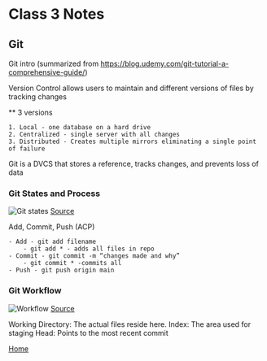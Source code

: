 # Class 3 Notes

## Git

Git intro (summarized from <https://blog.udemy.com/git-tutorial-a-comprehensive-guide/>)

Version Control allows users to maintain and different versions of files by tracking changes

** 3 versions

    1. Local - one database on a hard drive
    2. Centralized - single server with all changes
    3. Distributed - Creates multiple mirrors eliminating a single point of failure

Git is a DVCS that stores a reference, tracks changes, and prevents loss of data

### Git States and Process

![Git states](https://blog.udemy.com/wp-content/uploads/2015/08/image066.png)
[Source](https://blog.udemy.com/git-tutorial-a-comprehensive-guide/)

Add, Commit, Push (ACP)

    - Add - git add filename
        - git add * - adds all files in repo
    - Commit - git commit -m “changes made and why”
        - git commit * -commits all
    - Push - git push origin main

### Git Workflow

![Workflow](https://blog.udemy.com/wp-content/uploads/2015/08/image036.png)
[Source](https://blog.udemy.com/git-tutorial-a-comprehensive-guide/)

Working Directory: The actual files reside here.
Index: The area used for staging
Head: Points to the most recent commit

[Home](README.md)
